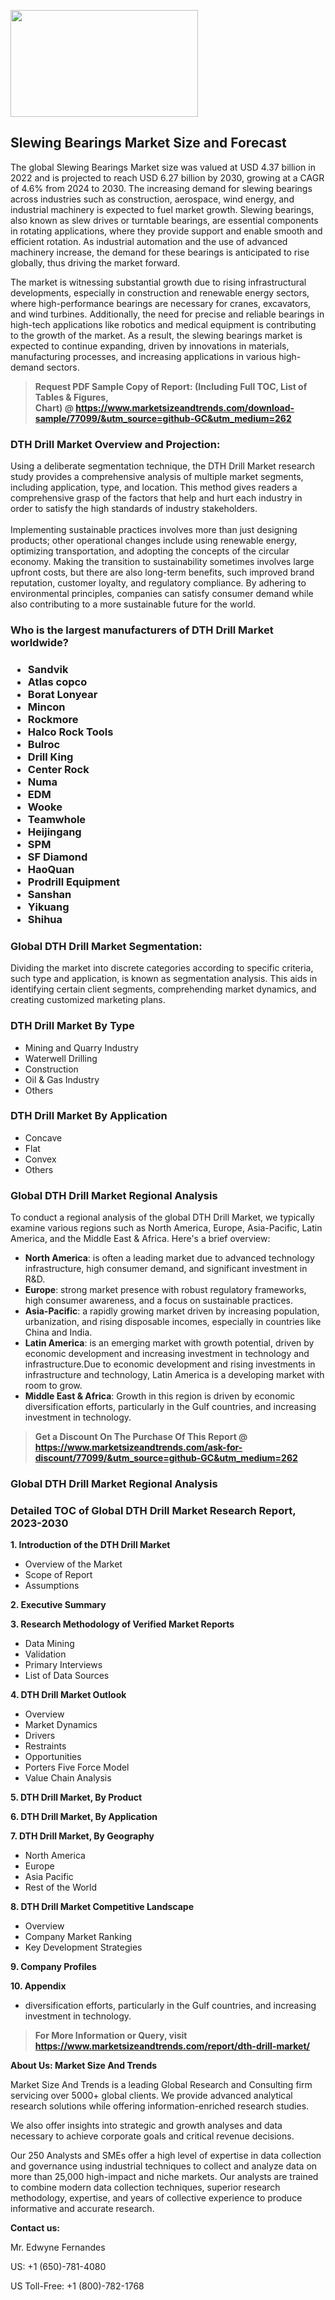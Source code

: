 <p><img class="alignnone size-medium wp-image-20088" src="https://ffe5etoiles.com/wp-content/uploads/2024/12/MST1-300x171.png" alt="" width="300" height="171" /></p><h2>Slewing Bearings Market Size and Forecast</h2><p>The global Slewing Bearings Market size was valued at USD 4.37 billion in 2022 and is projected to reach USD 6.27 billion by 2030, growing at a CAGR of 4.6% from 2024 to 2030. The increasing demand for slewing bearings across industries such as construction, aerospace, wind energy, and industrial machinery is expected to fuel market growth. Slewing bearings, also known as slew drives or turntable bearings, are essential components in rotating applications, where they provide support and enable smooth and efficient rotation. As industrial automation and the use of advanced machinery increase, the demand for these bearings is anticipated to rise globally, thus driving the market forward.</p><p>The market is witnessing substantial growth due to rising infrastructural developments, especially in construction and renewable energy sectors, where high-performance bearings are necessary for cranes, excavators, and wind turbines. Additionally, the need for precise and reliable bearings in high-tech applications like robotics and medical equipment is contributing to the growth of the market. As a result, the slewing bearings market is expected to continue expanding, driven by innovations in materials, manufacturing processes, and increasing applications in various high-demand sectors.</p></p><blockquote id="" class=""><strong>Request PDF Sample Copy of Report: (Including Full TOC, List of Tables &amp; Figures, Chart)&nbsp;@&nbsp;<strong><a href="https://www.marketsizeandtrends.com/download-sample/77099/&utm_source=github-GC&utm_medium=262" target="_blank">https://www.marketsizeandtrends.com/download-sample/77099/&utm_source=github-GC&utm_medium=262</a></strong></strong></blockquote><h3 id="" class="">DTH Drill Market&nbsp;Overview and Projection:</h3><p id="" class="">Using a deliberate segmentation technique, the DTH Drill Market research study provides a comprehensive analysis of multiple market segments, including application, type, and location. This method gives readers a comprehensive grasp of the factors that help and hurt each industry in order to satisfy the high standards of industry stakeholders. <br /> <br />Implementing sustainable practices involves more than just designing products; other operational changes include using renewable energy, optimizing transportation, and adopting the concepts of the circular economy. Making the transition to sustainability sometimes involves large upfront costs, but there are also long-term benefits, such improved brand reputation, customer loyalty, and regulatory compliance. By adhering to environmental principles, companies can satisfy consumer demand while also contributing to a more sustainable future for the world.</p><h3 id="" class="">Who is the largest manufacturers of&nbsp;DTH Drill Market worldwide?</h3><h3 class=""><p><ul><li>Sandvik </li><li> Atlas copco </li><li> Borat Lonyear </li><li> Mincon </li><li> Rockmore </li><li> Halco Rock Tools </li><li> Bulroc </li><li> Drill King </li><li> Center Rock </li><li> Numa </li><li> EDM </li><li> Wooke </li><li> Teamwhole </li><li> Heijingang </li><li> SPM </li><li> SF Diamond </li><li> HaoQuan </li><li> Prodrill Equipment </li><li> Sanshan </li><li> Yikuang </li><li> Shihua</li></ul></p></h3><h3 id="" class="">Global&nbsp;DTH Drill Market Segmentation:</h3><p id="" class="">Dividing the market into discrete categories according to specific criteria, such type and application, is known as segmentation analysis. This aids in identifying certain client segments, comprehending market dynamics, and creating customized marketing plans.</p><h3 id="" class="">DTH Drill Market&nbsp;By Type</h3><p><p><ul><li>Mining and Quarry Industry </li><li> Waterwell Drilling </li><li> Construction </li><li> Oil & Gas Industry </li><li> Others</p></li></ul></p></p><h3 id="" class="">DTH Drill Market&nbsp;By Application</h3><p class=""><p><ul><li>Concave </li><li> Flat </li><li> Convex </li><li> Others</li></ul></p></p><h3 id="" class="">Global DTH Drill Market Regional Analysis</h3><p id="" class="">To conduct a regional analysis of the global DTH Drill Market, we typically examine various regions such as North America, Europe, Asia-Pacific, Latin America, and the Middle East &amp; Africa. Here's a brief overview:</p><ul><li><strong>North America</strong>: is often a leading market due to advanced technology infrastructure, high consumer demand, and significant investment in R&amp;D.</li><li><strong>Europe</strong>: strong market presence with robust regulatory frameworks, high consumer awareness, and a focus on sustainable practices.</li><li><strong>Asia-Pacific</strong>: a rapidly growing market driven by increasing population, urbanization, and rising disposable incomes, especially in countries like China and India.</li><li><strong>Latin America</strong>: is an emerging market with growth potential, driven by economic development and increasing investment in technology and infrastructure.Due to economic development and rising investments in infrastructure and technology, Latin America is a developing market with room to grow.</li><li><strong>Middle East &amp; Africa</strong>: Growth in this region is driven by economic diversification efforts, particularly in the Gulf countries, and increasing investment in technology.</li></ul><blockquote id="" class=""><strong>Get a Discount On The Purchase Of This Report @ <strong><a href="https://www.marketsizeandtrends.com/ask-for-discount/77099/&utm_source=github-GC&utm_medium=262" target="_blank">https://www.marketsizeandtrends.com/ask-for-discount/77099/&utm_source=github-GC&utm_medium=262</a></strong></strong></blockquote><h3 id="" class="">Global DTH Drill Market Regional Analysis</h3><h3 id="" class="">Detailed TOC of Global DTH Drill Market Research Report, 2023-2030</h3><p id="" class=""><strong>1. Introduction of the DTH Drill Market</strong></p><ul><li>Overview of the Market</li><li>Scope of Report</li><li>Assumptions</li></ul><p id="" class=""><strong>2. Executive Summary</strong></p><p id="" class=""><strong>3. Research Methodology of Verified Market Reports</strong></p><ul><li>Data Mining</li><li>Validation</li><li>Primary Interviews</li><li>List of Data Sources</li></ul><p id="" class=""><strong>4. DTH Drill Market Outlook</strong></p><ul><li>Overview</li><li>Market Dynamics</li><li>Drivers</li><li>Restraints</li><li>Opportunities</li><li>Porters Five Force Model</li><li>Value Chain Analysis</li></ul><p id="" class=""><strong>5. DTH Drill Market, By Product</strong></p><p id="" class=""><strong>6. DTH Drill Market, By Application</strong></p><p id="" class=""><strong>7. DTH Drill Market, By Geography</strong></p><ul><li>North America</li><li>Europe</li><li>Asia Pacific</li><li>Rest of the World</li></ul><p id="" class=""><strong>8. DTH Drill Market Competitive Landscape</strong></p><ul><li>Overview</li><li>Company Market Ranking</li><li>Key Development Strategies</li></ul><p id="" class=""><strong>9. Company Profiles</strong></p><p id="" class=""><strong>10. Appendix</strong></p><ul><li>diversification efforts, particularly in the Gulf countries, and increasing investment in technology.</li></ul><blockquote id="" class=""><strong>For More Information or Query, visit <strong><strong><a href="https://www.marketsizeandtrends.com/report/dth-drill-market/" target="_blank">https://www.marketsizeandtrends.com/report/dth-drill-market/</a></strong></strong></strong></blockquote><p id="" class=""><strong>About Us: Market Size And Trends</strong></p><p id="" class="">Market Size And Trends is a leading Global Research and Consulting firm servicing over 5000+ global clients. We provide advanced analytical research solutions while offering information-enriched research studies.</p><p id="" class="">We also offer insights into strategic and growth analyses and data necessary to achieve corporate goals and critical revenue decisions.</p><p id="" class="">Our 250 Analysts and SMEs offer a high level of expertise in data collection and governance using industrial techniques to collect and analyze data on more than 25,000 high-impact and niche markets. Our analysts are trained to combine modern data collection techniques, superior research methodology, expertise, and years of collective experience to produce informative and accurate research.</p><p id="" class=""><strong>Contact us:</strong></p><p id="" class="">Mr. Edwyne Fernandes</p><p id="" class="">US: +1 (650)-781-4080</p><p id="" class="">US Toll-Free: +1 (800)-782-1768</p>
